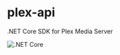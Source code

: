 # plex-api
.NET Core SDK for Plex Media Server

![.NET Core](https://github.com/jensenkd/plex-api/workflows/.NET%20Core/badge.svg)
